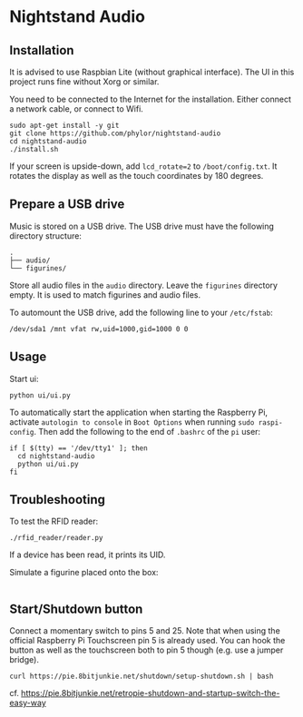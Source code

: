 # Nightstand Audio

## Installation

It is advised to use Raspbian Lite (without graphical interface). The UI in this project runs fine without Xorg or similar.

You need to be connected to the Internet for the installation. Either connect a network cable, or connect to Wifi.

```shell
sudo apt-get install -y git
git clone https://github.com/phylor/nightstand-audio
cd nightstand-audio
./install.sh
```

If your screen is upside-down, add `lcd_rotate=2` to `/boot/config.txt`. It rotates the display as well as the touch coordinates by 180 degrees.

## Prepare a USB drive

Music is stored on a USB drive. The USB drive must have the following directory structure:

```
.
├── audio/
└── figurines/
```

Store all audio files in the `audio` directory. Leave the `figurines` directory empty. It is used to match figurines and audio files.

To automount the USB drive, add the following line to your `/etc/fstab`:

```
/dev/sda1 /mnt vfat rw,uid=1000,gid=1000 0 0
```

## Usage

Start ui:

```
python ui/ui.py
```

To automatically start the application when starting the Raspberry Pi, activate `autologin to console` in `Boot Options` when running `sudo raspi-config`. Then add the following to the end of `.bashrc` of the `pi` user:

```
if [ $(tty) == '/dev/tty1' ]; then
  cd nightstand-audio
  python ui/ui.py
fi
```

## Troubleshooting

To test the RFID reader:

```
./rfid_reader/reader.py
```

If a device has been read, it prints its UID.

Simulate a figurine placed onto the box:

```
```

## Start/Shutdown button

Connect a momentary switch to pins 5 and 25. Note that when using the official Raspberry Pi Touchscreen pin 5 is already used. You can hook the button as well as the touchscreen both to pin 5 though (e.g. use a jumper bridge).

    curl https://pie.8bitjunkie.net/shutdown/setup-shutdown.sh | bash

cf. https://pie.8bitjunkie.net/retropie-shutdown-and-startup-switch-the-easy-way
